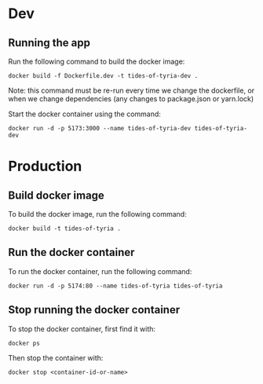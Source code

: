 # Dev

## Running the app

Run the following command to build the docker image:

```
docker build -f Dockerfile.dev -t tides-of-tyria-dev .
```

Note: this command must be re-run every time we change the dockerfile, or when we change dependencies (any changes to package.json or yarn.lock)

Start the docker container using the command:

```
docker run -d -p 5173:3000 --name tides-of-tyria-dev tides-of-tyria-dev
```

# Production

## Build docker image

To build the docker image, run the following command:

```
docker build -t tides-of-tyria .
```

## Run the docker container

To run the docker container, run the following command:

```
docker run -d -p 5174:80 --name tides-of-tyria tides-of-tyria
```

## Stop running the docker container

To stop the docker container, first find it with:

```
docker ps
```

Then stop the container with:
```
docker stop <container-id-or-name>
```



